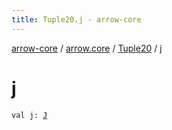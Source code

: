 ```yaml
---
title: Tuple20.j - arrow-core
---
```


[arrow-core](../../index.html) / [arrow.core](../index.html) / [Tuple20](index.html) / [j](./j.html)

# j

`val j: `[`J`](index.html#J)